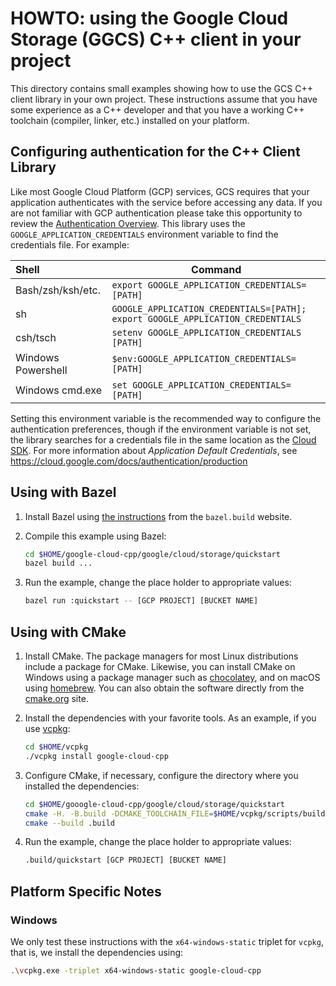 # HOWTO: using the Google Cloud Storage (GGCS) C++ client in your project

This directory contains small examples showing how to use the GCS C++ client
library in your own project. These instructions assume that you have some
experience as a C++ developer and that you have a working C++ toolchain
(compiler, linker, etc.) installed on your platform.

## Configuring authentication for the C++ Client Library

Like most Google Cloud Platform (GCP) services, GCS requires that
your application authenticates with the service before accessing any data. If
you are not familiar with GCP authentication please take this opportunity to
review the [Authentication Overview][authentication-quickstart]. This library
uses the `GOOGLE_APPLICATION_CREDENTIALS` environment variable to find the
credentials file. For example:

| Shell              | Command                                        |
| :----------------- | ---------------------------------------------- |
| Bash/zsh/ksh/etc.  | `export GOOGLE_APPLICATION_CREDENTIALS=[PATH]` |
| sh                 | `GOOGLE_APPLICATION_CREDENTIALS=[PATH];` `export GOOGLE_APPLICATION_CREDENTIALS` |
| csh/tsch           | `setenv GOOGLE_APPLICATION_CREDENTIALS [PATH]` |
| Windows Powershell | `$env:GOOGLE_APPLICATION_CREDENTIALS=[PATH]`   |
| Windows cmd.exe    | `set GOOGLE_APPLICATION_CREDENTIALS=[PATH]`    |

Setting this environment variable is the recommended way to configure the
authentication preferences, though if the environment variable is not set, the
library searches for a credentials file in the same location as the [Cloud
SDK](https://cloud.google.com/sdk/). For more information about *Application
Default Credentials*, see
https://cloud.google.com/docs/authentication/production

## Using with Bazel

1. Install Bazel using [the instructions][bazel-install] from the `bazel.build`
   website.

2. Compile this example using Bazel:

   ```bash
   cd $HOME/google-cloud-cpp/google/cloud/storage/quickstart
   bazel build ...
   ```

3. Run the example, change the place holder to appropriate values:

   ```bash
   bazel run :quickstart -- [GCP PROJECT] [BUCKET NAME]
   ```

## Using with CMake

1. Install CMake. The package managers for most Linux distributions include a
   package for CMake. Likewise, you can install CMake on Windows using a package
   manager such as [chocolatey][choco-cmake-link], and on macOS using
   [homebrew][homebrew-cmake-link]. You can also obtain the software directly
   from the [cmake.org](https://cmake.org/download/) site.

2. Install the dependencies with your favorite tools. As an example, if you use
   [vcpkg](https://github.com/Microsoft/vcpkg.git):

   ```bash
   cd $HOME/vcpkg
   ./vcpkg install google-cloud-cpp
   ```

3. Configure CMake, if necessary, configure the directory where you installed
   the dependencies:

   ```bash
   cd $HOME/gooogle-cloud-cpp/google/cloud/storage/quickstart
   cmake -H. -B.build -DCMAKE_TOOLCHAIN_FILE=$HOME/vcpkg/scripts/buildsystems/vcpkg.cmake
   cmake --build .build
   ```

4. Run the example, change the place holder to appropriate values:

   ```bash
   .build/quickstart [GCP PROJECT] [BUCKET NAME]
   ```

## Platform Specific Notes

### Windows

We only test these instructions with the `x64-windows-static` triplet for
`vcpkg`, that is, we install the dependencies using:

```bash
.\vcpkg.exe -triplet x64-windows-static google-cloud-cpp
```

[bazel-install]: https://docs.bazel.build/versions/master/install.html
[choco-cmake-link]: https://chocolatey.org/packages/cmake
[homebrew-cmake-link]: https://formulae.brew.sh/formula/cmake
[cmake-download-link]: https://cmake.org/download/
[authentication-quickstart]: https://cloud.google.com/docs/authentication/getting-started 'Authentication Getting Started'
